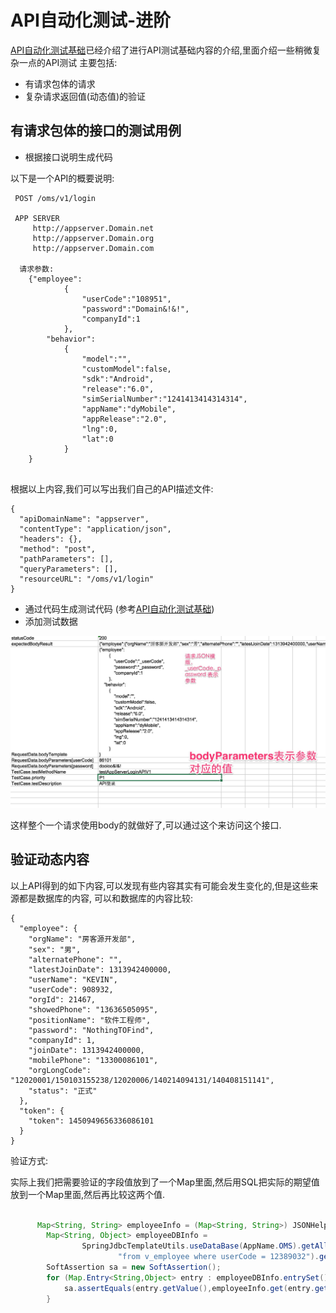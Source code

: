 # API自动化测试-进阶

[API自动化测试基础](/api_automation/APIAutomation/)已经介绍了进行API测试基础内容的介绍,里面介绍一些稍微复杂一点的API测试
主要包括:

- 有请求包体的请求
- 复杂请求返回值(动态值)的验证

## 有请求包体的接口的测试用例

- 根据接口说明生成代码

以下是一个API的概要说明:

```
￼POST /oms/v1/login

 APP SERVER
     http://appserver.Domain.net
     http://appserver.Domain.org
     http://appserver.Domain.com
                   
  请求参数:
    {"employee":
            {
                "userCode":"108951",
                "password":"Domain&!&!",
                "companyId":1
            },
        "behavior":
            {
                "model":"",
                "customModel":false,
                "sdk":"Android",
                "release":"6.0",
                "simSerialNumber":"1241413414314314",
                "appName":"dyMobile",
                "appRelease":"2.0",
                "lng":0,
                "lat":0
            }
    }               
￼￼￼￼￼￼￼￼
```

根据以上内容,我们可以写出我们自己的API描述文件:

```
{
  "apiDomainName": "appserver",
  "contentType": "application/json",
  "headers": {},
  "method": "post",
  "pathParameters": [],
  "queryParameters": [],
  "resourceURL": "/oms/v1/login"
}
```
- 通过代码生成测试代码 (参考[API自动化测试基础](/api_automation/APIAutomation/))
- 添加测试数据

![img](../pics/json_body.jpg)

这样整个一个请求使用body的就做好了,可以通过这个来访问这个接口.

## 验证动态内容

以上API得到的如下内容,可以发现有些内容其实有可能会发生变化的,但是这些来源都是数据库的内容,
可以和数据库的内容比较:

```
{
  "employee": {
    "orgName": "房客源开发部",
    "sex": "男",
    "alternatePhone": "",
    "latestJoinDate": 1313942400000,
    "userName": "KEVIN",
    "userCode": 908932,
    "orgId": 21467,
    "showedPhone": "13636505095",
    "positionName": "软件工程师",
    "password": "NothingTOFind",
    "companyId": 1,
    "joinDate": 1313942400000,
    "mobilePhone": "13300086101",
    "orgLongCode": "12020001/150103155238/12020006/140214094131/140408151141",
    "status": "正式"
  },
  "token": {
    "token": 1450949656336086101
  }
}

```

验证方式:

实际上我们把需要验证的字段值放到了一个Map里面,然后用SQL把实际的期望值放到一个Map里面,然后再比较这两个值.

```java

      Map<String, String> employeeInfo = (Map<String, String>) JSONHelper.toBean(api.getResponse(), Map.class).get("employee");
        Map<String, Object> employeeDBInfo =
                SpringJdbcTemplateUtils.useDataBase(AppName.OMS).getAllRawResult("select * " +
                        "from v_employee where userCode = 12389032").get(0);
        SoftAssertion sa = new SoftAssertion();
        for (Map.Entry<String,Object> entry : employeeDBInfo.entrySet()) {
            sa.assertEquals(entry.getValue(),employeeInfo.get(entry.getKey()),"检查字段"+entry.getKey());
        }
```


